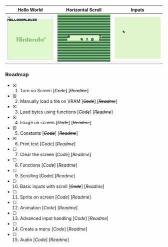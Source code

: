 | Hello World | Horizontal Scroll | Inputs |
| --- | --- | --- |
| ![Hello World](06_PrintText/images/ascii_screen.png) | ![Scroll X](05_ScrollX/scrollx.gif) | ![Key Inputs](06_Input/input.gif) |

### Roadmap

- [x] 1. Turn on Screen [~~_Code_~~] [~~_Readme_~~]
- [x] 2. Manually load a tile on VRAM [~~_Code_~~] [~~_Readme_~~]
- [x] 3. Load bytes using functions [~~_Code_~~] [~~_Readme_~~]
- [x] 4. Image on screen [~~_Code_~~] [~~_Readme_~~]
- [x] 5. Constants [~~_Code_~~] [~~_Readme_~~]
- [x] 6. Print text [~~Code~~] [~~_Readme_~~]
- [ ] 7. Clear the screen [_Code_] [_Readme_]
- [ ] 8. Functions [_Code_] [_Readme_]
- [ ] 9. Scrolling [~~Code~~] [_Readme_]
- [ ] 10. Basic inputs with scroll [~~_Code_~~] [_Readme_]
- [ ] 11. Sprite on screen [_Code_] [_Readme_]
- [ ] 12. Animation [_Code_] [_Readme_]
- [ ] 13. Advanced input handling [_Code_] [_Readme_]
- [ ] 14. Create a menu [_Code_] [_Readme_]
- [ ] 15. Audio [_Code_] [_Readme_]